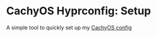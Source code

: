 # CachyOS Hyprconfig: Setup
A simple tool to quickly set up my [CachyOS config](https://github.com/tobe-core/cachyos-hyprconfig)
